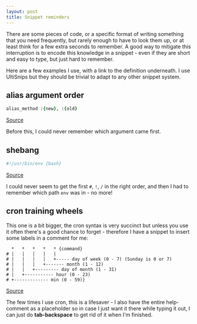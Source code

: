 ```yaml
---
layout: post
title: Snippet reminders
---
```


There are some pieces of code, or a specific format of writing something that
you need frequently, but rarely enough to have to look them up, or at least
think for a few extra seconds to remember. A good way to mitigate this
interruption is to encode this knowledge in a snippet - even if they are short
and easy to type, but just hard to remember.

Here are a few examples I use, with a link to the definition underneath. I use
UltiSnips but they should be trivial to adapt to any other snippet system.

## alias argument order

```ruby
alias_method :{new}, :{old}
```

[Source](https://github.com/jsborjesson/dotfiles/blob/d72a44c8eadf9c61a9e73bd08b1b29c6ee6ff387/nvim/UltiSnips/ruby.snippets#L46-L52)

Before this, I could never remember which argument came first.

## shebang

```bash
#!/usr/bin/env {bash}
```

[Source](https://github.com/jsborjesson/dotfiles/blob/d72a44c8eadf9c61a9e73bd08b1b29c6ee6ff387/nvim/UltiSnips/all.snippets#L10-L12)

I could never seem to get the first `#`, `!`, `/` in the right order, and then
I had to remember which path `env` was in - no more!

## cron training wheels

This one is a bit bigger, the cron syntax is very succinct but unless you use it often there's a good chance to forget - therefore I have a snippet to insert some labels in a comment for me:

```cron
  *   *   *   *   * {command}
# |   |   |   |   |
# |   |   |   |   +----- day of week (0 - 7) (Sunday is 0 or 7)
# |   |   |   +------- month (1 - 12)
# |   |   +--------- day of month (1 - 31)
# |   +----------- hour (0 - 23)
# +------------- min (0 - 59)}
```

[Source](https://github.com/jsborjesson/dotfiles/blob/d72a44c8eadf9c61a9e73bd08b1b29c6ee6ff387/nvim/UltiSnips/crontab.snippets)

The few times I use cron, this is a lifesaver - I also have the entire
help-comment as a placeholder so in case I just want it there while typing it
out, I can just do **tab-backspace** to get rid of it when I'm finished.
